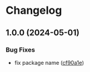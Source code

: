 # Changelog

## 1.0.0 (2024-05-01)


### Bug Fixes

* fix package name ([cf90a1e](https://github.com/akirakono/npm-workspace-test/commit/cf90a1e471d34797353eacd81749d044bb6ab21e))
